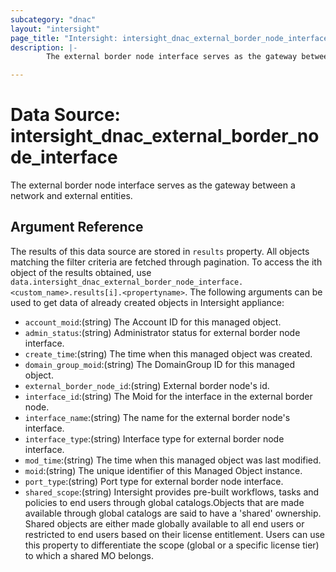 ```yaml
---
subcategory: "dnac"
layout: "intersight"
page_title: "Intersight: intersight_dnac_external_border_node_interface"
description: |-
        The external border node interface serves as the gateway between a network and external entities.

---
```


# Data Source: intersight_dnac_external_border_node_interface
The external border node interface serves as the gateway between a network and external entities.
## Argument Reference
The results of this data source are stored in `results` property.
All objects matching the filter criteria are fetched through pagination.
To access the ith object of the results obtained, use `data.intersight_dnac_external_border_node_interface.<custom_name>.results[i].<propertyname>`.
The following arguments can be used to get data of already created objects in Intersight appliance:
* `account_moid`:(string) The Account ID for this managed object. 
* `admin_status`:(string) Administrator status for external border node interface. 
* `create_time`:(string) The time when this managed object was created. 
* `domain_group_moid`:(string) The DomainGroup ID for this managed object. 
* `external_border_node_id`:(string) External border node's id. 
* `interface_id`:(string) The Moid for the interface in the external border node. 
* `interface_name`:(string) The name for the external border node's interface. 
* `interface_type`:(string) Interface type for external border node interface. 
* `mod_time`:(string) The time when this managed object was last modified. 
* `moid`:(string) The unique identifier of this Managed Object instance. 
* `port_type`:(string) Port type for external border node interface. 
* `shared_scope`:(string) Intersight provides pre-built workflows, tasks and policies to end users through global catalogs.Objects that are made available through global catalogs are said to have a 'shared' ownership. Shared objects are either made globally available to all end users or restricted to end users based on their license entitlement. Users can use this property to differentiate the scope (global or a specific license tier) to which a shared MO belongs. 
 
